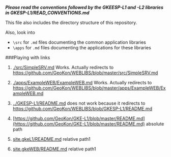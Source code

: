 ***Please read the conventions followed by the GKEESP-L1 and -L2 libraries in GKESP-L1/READ_CONVENTIONS.md***

This file also includes the directory structure of this repository.

Also, look into
- `\src` for `.md` files documenting the common application libraries
- `\apps` for `.md` files documenting the applications for these libraries

###Playing with links

1. [./src/SimpleSRV.md](./src/SimpleSRV.md) Works. Actually redirects to https://github.com/GeoKon/WEBLIBS/blob/master/src/SimpleSRV.md

2. [./apps/ExampleWEB/ExampleWEB.md](./apps/ExampleWEB/ExampleWEB.md) Works. Actually redirects to https://github.com/GeoKon/WEBLIBS/blob/master/apps/ExampleWEB/ExampleWEB.md

3. [../GKESP-L1/README.md](../GKESP-L1/README.md) does not work because it redirects to https://github.com/GeoKon/WEBLIBS/blob/GKESP-L1/README.md

4. [https://github.com/GeoKon/GKE-L1/blob/master/README.md](https://github.com/GeoKon/GKE-L1/blob/master/README.md) absolute path

5. [site.gkeL1/README.md](site.gkeL1/README.md) relative path1

5. [site.gkeWEB/README.md](site.gkeWEB/README.md) relative path1

